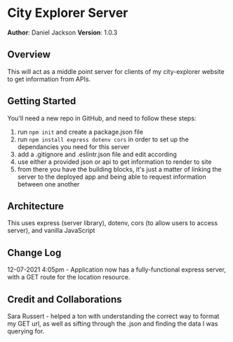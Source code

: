 # City Explorer Server

**Author**: Daniel Jackson
**Version**: 1.0.3 

## Overview
This will act as a middle point server for clients of my city-explorer website to get information from APIs. 

## Getting Started
You'll need a new repo in GitHub, and need to follow these steps: 
1. run ```npm init``` and create a package.json file
2. run ```npm install express dotenv cors``` in order to set up the dependancies you need for this server
3. add a .gitignore and .eslintr.json file and edit according
4. use either a provided json or api to get information to render to site
5. from there you have the building blocks, it's just a matter of linking the server to the deployed app and being able to request information between one another
## Architecture
This uses express (server library), dotenv, cors (to allow users to access server), and vanilla JavaScript

## Change Log

12-07-2021 4:05pm - Application now has a fully-functional express server, with a GET route for the location resource.

## Credit and Collaborations
Sara Russert - helped a ton with understanding the correct way to format my GET url, as well as sifting through the .json and finding the data I was querying for.